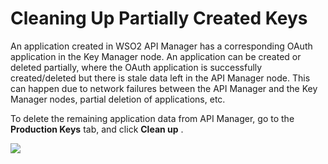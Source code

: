 # Cleaning Up Partially Created Keys

An application created in WSO2 API Manager has a corresponding OAuth application in the Key Manager node. An application can be created or deleted partially, where the OAuth application is successfully created/deleted but there is stale data left in the API Manager node. This can happen due to network failures between the API Manager and the Key Manager nodes, partial deletion of applications, etc.

To delete the remaining application data from API Manager, go to the **Production Keys** tab, and click **Clean up** .

![](attachments/103333197/103333198.png)
